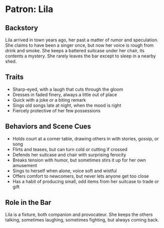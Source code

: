 # Patron: Lila

## Backstory

Lila arrived in town years ago, her past a matter of rumor and speculation. She claims to have been a singer once, but now her voice is rough from drink and smoke. She keeps a battered suitcase under her chair, its contents a mystery. She rarely leaves the bar except to sleep in a nearby shed.

## Traits

- Sharp-eyed, with a laugh that cuts through the gloom
- Dresses in faded finery, always a little out of place
- Quick with a joke or a biting remark
- Sings old songs late at night, when the mood is right
- Fiercely protective of her few possessions

## Behaviors and Scene Cues

- Holds court at a corner table, drawing others in with stories, gossip, or song
- Flirts and teases, but can turn cold or cutting if crossed
- Defends her suitcase and chair with surprising ferocity
- Breaks tension with humor, but sometimes stirs it up for her own amusement
- Sings to herself when alone, voice soft and wistful
- Offers comfort to newcomers, but never lets anyone get too close
- Has a habit of producing small, odd items from her suitcase to trade or gift

## Role in the Bar

Lila is a fixture, both companion and provocateur. She keeps the others talking, sometimes laughing, sometimes fighting, but always coming back. 